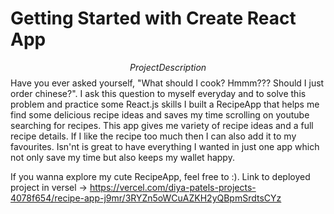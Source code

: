 # Getting Started with Create React App

$$Project Description$$
Have you ever asked yourself, "What should I cook? Hmmm??? Should I just order chinese?". I ask this question to myself everyday and to solve this problem and practice some React.js skills I built a RecipeApp that helps me find some delicious recipe ideas and saves my time scrolling on youtube searching for recipes. This app gives me variety of recipe ideas and a full recipe details. If I like the recipe too much then I can also add it to my favourites. Isn'nt is great to have everything I wanted in just one app which not only save my time but also keeps my wallet happy. 

If you wanna explore my cute RecipeApp, feel free to :). 
Link to deployed project in versel -> https://vercel.com/diya-patels-projects-4078f654/recipe-app-j9mr/3RYZn5oWCuAZKH2yQBpmSrdtsCYz
